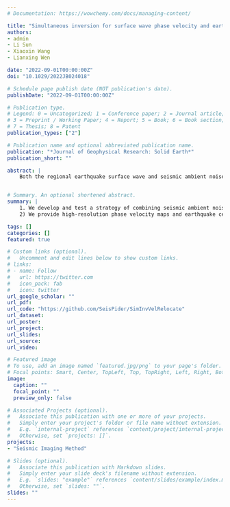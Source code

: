 ```yaml
---
# Documentation: https://wowchemy.com/docs/managing-content/

title: "Simultaneous inversion for surface wave phase velocity and earthquake centroid parameters: methodology and application"
authors:
- admin
- Li Sun
- Xiaoxin Wang
- Lianxing Wen

date: "2022-09-01T00:00:00Z"
doi: "10.1029/2022JB024018"

# Schedule page publish date (NOT publication's date).
publishDate: "2022-09-01T00:00:00Z"

# Publication type.
# Legend: 0 = Uncategorized; 1 = Conference paper; 2 = Journal article;
# 3 = Preprint / Working Paper; 4 = Report; 5 = Book; 6 = Book section;
# 7 = Thesis; 8 = Patent
publication_types: ["2"]

# Publication name and optional abbreviated publication name.
publication: "*Journal of Geophysical Research: Solid Earth*"
publication_short: ""

abstract: |
    Both the regional earthquake surface wave and seismic ambient noise provide important constraints on the Earth’s structure, and yet no study satisfactorily combined them for the best imaging of subsurface seismic structure. In this study, we address this issue by developing a new method to simultaneously determine surface wave phase velocity and earthquake centroid parameters in three steps: 1) preliminary phase velocity inversion based on seismic ambient noise, 2) preliminary earthquake relocation based on earthquake surface wave data, and 3) simultaneous inversion for phase velocity and earthquake centroid parameters with constraints of inter-station phase velocity measurements based on seismic ambient noise and event-station phase velocity measurements based on earthquake surface wave data. Application of the method in the North South Seismic Belt region in China results in high-resolution Rayleigh wave phase velocity maps and accurate earthquake centroid parameters. The additional earthquake data notably improve resolution of the inverted phase velocity model in west Yunnan and central Tibetan blocks, the regions with sparse seismic station coverage. The inverted phase velocity model exhibits high-velocity anomalies in cratonic regions and the Emeishan Large Igneous Province, and low-velocity anomalies in the interior and surrounding regions of the Tibetan Plateau. Relocation places earthquakes in shallow depths with geotherm above the crustal rock’s brittle-ductile transition temperature of ~400℃, revealing thermal control on thickness of the seismogenic zone. With earthquake centroid parameters constrained, earthquake data are expected to provide further constraints on the deep seismic structure that is beyond the sampling limit of seismic ambient noise.


# Summary. An optional shortened abstract.
summary: |
    1. We develop and test a strategy of combining seismic ambient noise and regional earthquake surface wave data in constraining seismic structure of the Earth 
    2) We provide high-resolution phase velocity maps and earthquake centroid parameters in the North South Seismic Belt region in the continental China and gain insights on evolutional histories of the region

tags: []
categories: []
featured: true

# Custom links (optional).
#   Uncomment and edit lines below to show custom links.
# links:
# - name: Follow
#   url: https://twitter.com
#   icon_pack: fab
#   icon: twitter
url_google_scholar: ""
url_pdf:
url_code: "https://github.com/SeisPider/SimInvVelRelocate"
url_dataset:
url_poster:
url_project:
url_slides:
url_source:
url_video:

# Featured image
# To use, add an image named `featured.jpg/png` to your page's folder.
# Focal points: Smart, Center, TopLeft, Top, TopRight, Left, Right, BottomLeft, Bottom, BottomRight.
image:
  caption: ""
  focal_point: ""
  preview_only: false

# Associated Projects (optional).
#   Associate this publication with one or more of your projects.
#   Simply enter your project's folder or file name without extension.
#   E.g. `internal-project` references `content/project/internal-project/index.md`.
#   Otherwise, set `projects: []`.
projects:
- "Seismic Imaging Method"

# Slides (optional).
#   Associate this publication with Markdown slides.
#   Simply enter your slide deck's filename without extension.
#   E.g. `slides: "example"` references `content/slides/example/index.md`.
#   Otherwise, set `slides: ""`.
slides: ""
---
```

